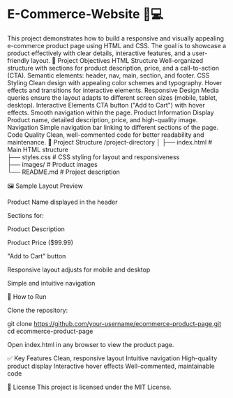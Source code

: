 # E-Commerce-Website 🛒💻
This project demonstrates how to build a responsive and visually appealing e-commerce product page using HTML and CSS. The goal is to showcase a product effectively with clear details, interactive features, and a user-friendly layout.
🎯 Project Objectives
HTML Structure
Well-organized structure with sections for product description, price, and a call-to-action (CTA).
Semantic elements: header, nav, main, section, and footer.
CSS Styling
Clean design with appealing color schemes and typography.
Hover effects and transitions for interactive elements.
Responsive Design
Media queries ensure the layout adapts to different screen sizes (mobile, tablet, desktop).
Interactive Elements
CTA button ("Add to Cart") with hover effects.
Smooth navigation within the page.
Product Information Display
Product name, detailed description, price, and high-quality image.
Navigation
Simple navigation bar linking to different sections of the page.
Code Quality
Clean, well-commented code for better readability and maintenance.
📂 Project Structure
/project-directory
│
├── index.html              # Main HTML structure  
├── styles.css              # CSS styling for layout and responsiveness  
├── images/                  # Product images  
└── README.md               # Project description  

🖼️ Sample Layout Preview

Product Name displayed in the header

Sections for:

Product Description

Product Price ($99.99)

"Add to Cart" button

Responsive layout adjusts for mobile and desktop

Simple and intuitive navigation

🚀 How to Run

Clone the repository:

git clone https://github.com/your-username/ecommerce-product-page.git
cd ecommerce-product-page


Open index.html in any browser to view the product page.

✅ Key Features
Clean, responsive layout
Intuitive navigation
High-quality product display
Interactive hover effects
Well-commented, maintainable code

📜 License
This project is licensed under the MIT License.
